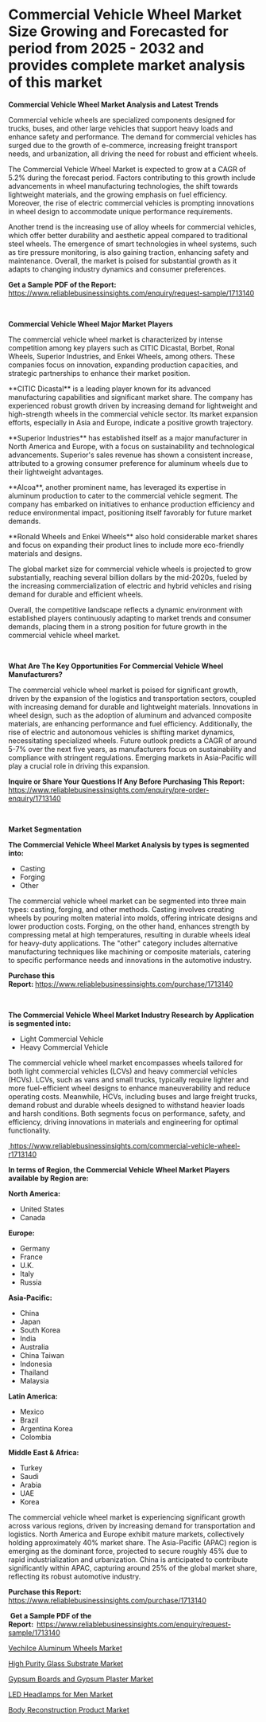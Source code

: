 <p><h1>Commercial Vehicle Wheel Market Size Growing and Forecasted for period from 2025 - 2032 and provides complete market analysis of this market</h1></p><p><strong>Commercial Vehicle Wheel Market Analysis and Latest Trends</strong></p>
<p><p>Commercial vehicle wheels are specialized components designed for trucks, buses, and other large vehicles that support heavy loads and enhance safety and performance. The demand for commercial vehicles has surged due to the growth of e-commerce, increasing freight transport needs, and urbanization, all driving the need for robust and efficient wheels.</p><p>The Commercial Vehicle Wheel Market is expected to grow at a CAGR of 5.2% during the forecast period. Factors contributing to this growth include advancements in wheel manufacturing technologies, the shift towards lightweight materials, and the growing emphasis on fuel efficiency. Moreover, the rise of electric commercial vehicles is prompting innovations in wheel design to accommodate unique performance requirements.</p><p>Another trend is the increasing use of alloy wheels for commercial vehicles, which offer better durability and aesthetic appeal compared to traditional steel wheels. The emergence of smart technologies in wheel systems, such as tire pressure monitoring, is also gaining traction, enhancing safety and maintenance. Overall, the market is poised for substantial growth as it adapts to changing industry dynamics and consumer preferences.</p></p>
<p><strong>Get a Sample PDF of the Report:&nbsp;</strong> <a href="https://www.reliablebusinessinsights.com/enquiry/request-sample/1713140?utm_campaign=1873&utm_medium=2&utm_source=Github&utm_content=ia&utm_term=11012025&utm_id=commercial-vehicle-wheel">https://www.reliablebusinessinsights.com/enquiry/request-sample/1713140</a></p>
<p>&nbsp;</p>
<p><strong>Commercial Vehicle Wheel Major Market Players</strong></p>
<p><p>The commercial vehicle wheel market is characterized by intense competition among key players such as CITIC Dicastal, Borbet, Ronal Wheels, Superior Industries, and Enkei Wheels, among others. These companies focus on innovation, expanding production capacities, and strategic partnerships to enhance their market position.</p><p>**CITIC Dicastal** is a leading player known for its advanced manufacturing capabilities and significant market share. The company has experienced robust growth driven by increasing demand for lightweight and high-strength wheels in the commercial vehicle sector. Its market expansion efforts, especially in Asia and Europe, indicate a positive growth trajectory.</p><p>**Superior Industries** has established itself as a major manufacturer in North America and Europe, with a focus on sustainability and technological advancements. Superior's sales revenue has shown a consistent increase, attributed to a growing consumer preference for aluminum wheels due to their lightweight advantages.</p><p>**Alcoa**, another prominent name, has leveraged its expertise in aluminum production to cater to the commercial vehicle segment. The company has embarked on initiatives to enhance production efficiency and reduce environmental impact, positioning itself favorably for future market demands.</p><p>**Ronald Wheels and Enkei Wheels** also hold considerable market shares and focus on expanding their product lines to include more eco-friendly materials and designs.</p><p>The global market size for commercial vehicle wheels is projected to grow substantially, reaching several billion dollars by the mid-2020s, fueled by the increasing commercialization of electric and hybrid vehicles and rising demand for durable and efficient wheels.</p><p>Overall, the competitive landscape reflects a dynamic environment with established players continuously adapting to market trends and consumer demands, placing them in a strong position for future growth in the commercial vehicle wheel market.</p></p>
<p>&nbsp;</p>
<p><strong>What Are The Key Opportunities For Commercial Vehicle Wheel Manufacturers?</strong></p>
<p><p>The commercial vehicle wheel market is poised for significant growth, driven by the expansion of the logistics and transportation sectors, coupled with increasing demand for durable and lightweight materials. Innovations in wheel design, such as the adoption of aluminum and advanced composite materials, are enhancing performance and fuel efficiency. Additionally, the rise of electric and autonomous vehicles is shifting market dynamics, necessitating specialized wheels. Future outlook predicts a CAGR of around 5-7% over the next five years, as manufacturers focus on sustainability and compliance with stringent regulations. Emerging markets in Asia-Pacific will play a crucial role in driving this expansion.</p></p>
<p><strong>Inquire or Share Your Questions If Any Before Purchasing This Report:</strong> <a href="https://www.reliablebusinessinsights.com/enquiry/pre-order-enquiry/1713140?utm_campaign=1873&utm_medium=2&utm_source=Github&utm_content=ia&utm_term=11012025&utm_id=commercial-vehicle-wheel">https://www.reliablebusinessinsights.com/enquiry/pre-order-enquiry/1713140</a></p>
<p>&nbsp;</p>
<p><strong>Market Segmentation</strong></p>
<p><strong>The Commercial Vehicle Wheel Market Analysis by types is segmented into:</strong></p>
<p><ul><li>Casting</li><li>Forging</li><li>Other</li></ul></p>
<p><p>The commercial vehicle wheel market can be segmented into three main types: casting, forging, and other methods. Casting involves creating wheels by pouring molten material into molds, offering intricate designs and lower production costs. Forging, on the other hand, enhances strength by compressing metal at high temperatures, resulting in durable wheels ideal for heavy-duty applications. The "other" category includes alternative manufacturing techniques like machining or composite materials, catering to specific performance needs and innovations in the automotive industry.</p></p>
<p><strong>Purchase this Report:&nbsp;</strong><a href="https://www.reliablebusinessinsights.com/purchase/1713140?utm_campaign=1873&utm_medium=2&utm_source=Github&utm_content=ia&utm_term=11012025&utm_id=commercial-vehicle-wheel">https://www.reliablebusinessinsights.com/purchase/1713140</a></p>
<p>&nbsp;</p>
<p><strong>The Commercial Vehicle Wheel Market Industry Research by Application is segmented into:</strong></p>
<p><ul><li>Light Commercial Vehicle</li><li>Heavy Commercial Vehicle</li></ul></p>
<p><p>The commercial vehicle wheel market encompasses wheels tailored for both light commercial vehicles (LCVs) and heavy commercial vehicles (HCVs). LCVs, such as vans and small trucks, typically require lighter and more fuel-efficient wheel designs to enhance maneuverability and reduce operating costs. Meanwhile, HCVs, including buses and large freight trucks, demand robust and durable wheels designed to withstand heavier loads and harsh conditions. Both segments focus on performance, safety, and efficiency, driving innovations in materials and engineering for optimal functionality.</p></p>
<p><a href="https://www.reliablebusinessinsights.com/commercial-vehicle-wheel-r1713140?utm_campaign=1873&utm_medium=2&utm_source=Github&utm_content=ia&utm_term=11012025&utm_id=commercial-vehicle-wheel">&nbsp;https://www.reliablebusinessinsights.com/commercial-vehicle-wheel-r1713140</a></p>
<p><strong>In terms of Region, the Commercial Vehicle Wheel Market Players available by Region are:</strong></p>
<p>
    <p> <strong> North America: </strong>
        <ul>
            <li>United States</li>
            <li>Canada</li>
        </ul>
        </p> 
    <p> <strong> Europe: </strong>
        <ul>
            <li>Germany</li>
            <li>France</li>
            <li>U.K.</li>
            <li>Italy</li>
            <li>Russia</li>
        </ul>
        </p> 
    <p> <strong> Asia-Pacific: </strong>
        <ul>
            <li>China</li>
            <li>Japan</li>
            <li>South Korea</li>
            <li>India</li>
            <li>Australia</li>
            <li>China Taiwan</li>
            <li>Indonesia</li>
            <li>Thailand</li>
            <li>Malaysia</li>
        </ul>
        </p> 
    <p> <strong> Latin America: </strong>
        <ul>
            <li>Mexico</li>
            <li>Brazil</li>
            <li>Argentina Korea</li>
            <li>Colombia</li>
        </ul>
        </p> 
    <p> <strong> Middle East & Africa: </strong>
        <ul>
            <li>Turkey</li>
            <li>Saudi</li>
            <li>Arabia</li>
            <li>UAE</li>
            <li>Korea</li>
        </ul>
    </p>
    </p>
<p><p>The commercial vehicle wheel market is experiencing significant growth across various regions, driven by increasing demand for transportation and logistics. North America and Europe exhibit mature markets, collectively holding approximately 40% market share. The Asia-Pacific (APAC) region is emerging as the dominant force, projected to secure roughly 45% due to rapid industrialization and urbanization. China is anticipated to contribute significantly within APAC, capturing around 25% of the global market share, reflecting its robust automotive industry.</p></p>
<p><strong>Purchase this Report: </strong><a href="https://www.reliablebusinessinsights.com/purchase/1713140?utm_campaign=1873&utm_medium=2&utm_source=Github&utm_content=ia&utm_term=11012025&utm_id=commercial-vehicle-wheel">https://www.reliablebusinessinsights.com/purchase/1713140</a></p>
<p>&nbsp;<strong>Get a Sample PDF of the Report:&nbsp;&nbsp;</strong><a href="https://www.reliablebusinessinsights.com/enquiry/request-sample/1713140?utm_campaign=1873&utm_medium=2&utm_source=Github&utm_content=ia&utm_term=11012025&utm_id=commercial-vehicle-wheel">https://www.reliablebusinessinsights.com/enquiry/request-sample/1713140</a></p>
<p><strong></strong></p>
<p><p><a href="https://github.com/triattwood9919/Market-Research-Report-List-1/blob/main/vechilce-aluminum-wheels-market.md?utm_campaign=1873&utm_medium=2&utm_source=Github&utm_content=ia&utm_term=11012025&utm_id=commercial-vehicle-wheel">Vechilce Aluminum Wheels Market</a></p><p><a href="https://www.linkedin.com/pulse/historical-trends-future-projections-high-purity-glass-substrate-2pknf?utm_campaign=1873&utm_medium=2&utm_source=Github&utm_content=ia&utm_term=11012025&utm_id=commercial-vehicle-wheel">High Purity Glass Substrate Market</a></p><p><a href="https://www.linkedin.com/pulse/comprehend-gypsum-boards-plaster-market-size-growing-cagr-14-l4mqf?utm_campaign=1873&utm_medium=2&utm_source=Github&utm_content=ia&utm_term=11012025&utm_id=commercial-vehicle-wheel">Gypsum Boards and Gypsum Plaster Market</a></p><p><a href="https://www.linkedin.com/pulse/revenue-demand-led-headlamps-men-market-projected-108-cagr-from-8vk0f?utm_campaign=1873&utm_medium=2&utm_source=Github&utm_content=ia&utm_term=11012025&utm_id=commercial-vehicle-wheel">LED Headlamps for Men Market</a></p><p><a href="https://www.linkedin.com/pulse/body-reconstruction-product-market-forecast-projected-growth-wtjrf?utm_campaign=1873&utm_medium=2&utm_source=Github&utm_content=ia&utm_term=11012025&utm_id=commercial-vehicle-wheel">Body Reconstruction Product Market</a></p></p>